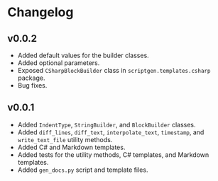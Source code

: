 # Changelog

## v0.0.2

- Added default values for the builder classes.
- Added optional parameters.
- Exposed `CSharpBlockBuilder` class in `scriptgen.templates.csharp` package.
- Bug fixes.

## v0.0.1

- Added `IndentType`, `StringBuilder`, and `BlockBuilder` classes.
- Added `diff_lines`, `diff_text`, `interpolate_text`, `timestamp`, and `write_text_file` utility methods.
- Added C# and Markdown templates.
- Added tests for the utility methods, C# templates, and Markdown templates.
- Added `gen_docs.py` script and template files.